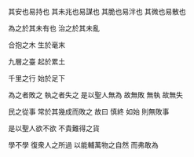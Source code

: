 其安也易持也
其未兆也易謀也
其脆也易泮也
其微也易散也

為之於其未有也
治之於其未亂

合抱之木
生於毫末

九層之臺
起於累土

千里之行
始於足下

為之者敗之
執之者失之
是以聖人無為
故無敗
無執
故無失

民之從事
常於其幾成而敗之
故曰
慎終
如始
則無敗事

是以聖人欲不欲
不貴難得之貨

學不學
復衆人之所過
以能輔萬物之自然
而弗敢為
